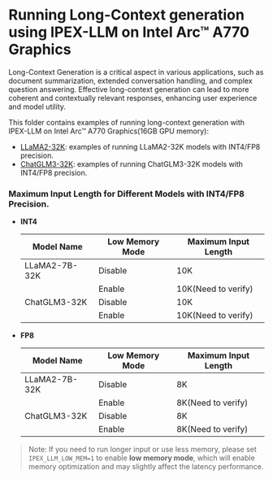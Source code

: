 # Running Long-Context generation using IPEX-LLM on Intel Arc™ A770 Graphics

Long-Context Generation is a critical aspect in various applications, such as document summarization, extended conversation handling, and complex question answering. Effective long-context generation can lead to more coherent and contextually relevant responses, enhancing user experience and model utility.

This folder contains examples of running long-context generation with IPEX-LLM on Intel Arc™ A770 Graphics(16GB GPU memory):

<!-- Maybe like this after adding more examples:
- [Single GPU](Single GPU): single GPU examples w & w/o batch.
- [Multiple GPU](Multiple GPU): multiple GPU examples w & w/o batch. -->
- [LLaMA2-32K](LLaMA2-32K): examples of running LLaMA2-32K models with INT4/FP8 precision.
- [ChatGLM3-32K](Chatglm3-32K): examples of running ChatGLM3-32K models with INT4/FP8 precision.

### Maximum Input Length for Different Models with INT4/FP8 Precision.

- **INT4**

    | Model Name | Low Memory Mode | Maximum Input Length |
    | -- | -- | -- |
    | LLaMA2-7B-32K | Disable | 10K |
    |  | Enable | 10K(Need to verify) |
    | ChatGLM3-32K | Disable | 10K |
    |  | Enable | 10K(Need to verify) |
- **FP8**

    | Model Name | Low Memory Mode | Maximum Input Length |
    | -- | -- | -- |
    | LLaMA2-7B-32K | Disable | 8K |
    |  | Enable | 8K(Need to verify) |
    | ChatGLM3-32K | Disable | 8K |
    |  | Enable | 8K(Need to verify) |

> Note: If you need to run longer input or use less memory, please set `IPEX_LLM_LOW_MEM=1` to enable **low memory mode**, which will enable memory optimization and may slightly affect the latency performance.
